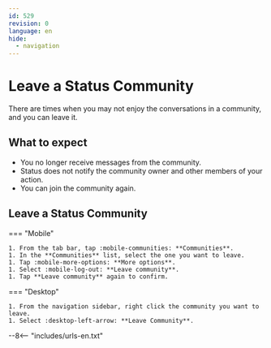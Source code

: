 ```yaml
---
id: 529
revision: 0
language: en
hide:
  - navigation 
---
```


# Leave a Status Community

There are times when you may not enjoy the conversations in a community, and you can leave it.

## What to expect

- You no longer receive messages from the community.
- Status does not notify the community owner and other members of your action.
- You can join the community again.

## Leave a Status Community

=== "Mobile"

    1. From the tab bar, tap :mobile-communities: **Communities**.
    1. In the **Communities** list, select the one you want to leave.
    1. Tap :mobile-more-options: **More options**.
    1. Select :mobile-log-out: **Leave community**.
    1. Tap **Leave community** again to confirm.

=== "Desktop"

    1. From the navigation sidebar, right click the community you want to leave.
    1. Select :desktop-left-arrow: **Leave Community**.

--8<-- "includes/urls-en.txt"
